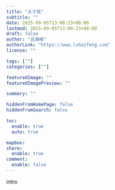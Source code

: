 ```yaml
---
title: "关于我"
subtitle: ""
date: 2025-09-05T13:00:23+08:00
lastmod: 2025-09-05T13:00:23+08:00
draft: false
author: "吕海峰"
authorLink: "https://www.lvhaifeng.com"
license: ""

tags: [""]
categories: [""]

featuredImage: ""
featuredImagePreview: ""

summary: ""

hiddenFromHomePage: false
hiddenFromSearch: false

toc:
  enable: true
  auto: true

mapbox:
share:
  enable: true
comment:
  enable: false
---
```



intro

<!--more-->
